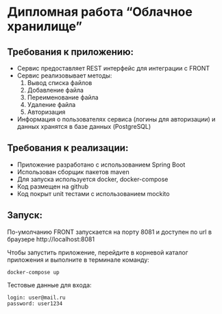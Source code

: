 # Дипломная работа “Облачное хранилище”

## Требования к приложению:

- Сервис предоставляет REST интерфейс для интеграции с FRONT
- Сервис реализовывает методы:
  1. Вывод списка файлов
  2. Добавление файла
  3. Переименование файла
  4. Удаление файла
  5. Авторизация
- Информация о пользователях сервиса (логины для авторизации) и данных хранятся в базе данных (PostgreSQL)

## Требования к реализации:

- Приложение разработано с использованием Spring Boot
- Использован сборщик пакетов maven
- Для запуска используется docker, docker-compose
- Код размещен на github
- Код покрыт unit тестами с использованием mockito

## Запуск:

По-умолчанию FRONT запускается на порту 8081 и доступен по url в браузере http://localhost:8081

Чтобы запустить приложение, перейдите в корневой каталог приложения и выполните в терминале команду:
```
docker-compose up
```
Тестовые данные для входа:
```
login: user@mail.ru
password: user1234
```
